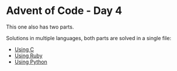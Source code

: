 # Advent of Code - Day 4

This one also has two parts.

Solutions in multiple languages, both parts are solved in a single file:

* [Using C](day4.c)
* [Using Ruby](day4.rb)
* [Using Python](day4.py)